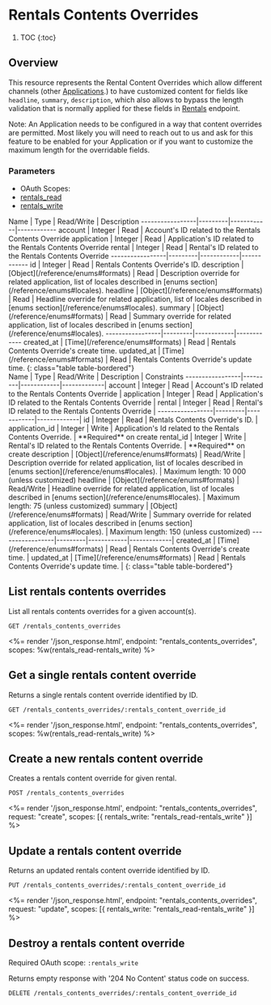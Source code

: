 # Rentals Contents Overrides

1. TOC
{:toc}

## Overview

This resource represents the Rental Content Overrides which allow different channels (other [Applications](/reference/endpoints/applications/).) to have customized content for fields like `headline`, `summary`, `description`, which also allows to bypass the length validation that is normally applied for these fields in [Rentals](/reference/endpoints/rentals/) endpoint.

Note: An Application needs to be configured in a way that content overrides are permitted. Most likely you will need to reach out to us and ask for this feature to be enabled for your Application or if you want to customize the maximum length for the overridable fields.

### Parameters
<ul class="nav nav-pills" role="tablist">
  <li class="disabled"><a>OAuth Scopes:</a></li>
  <li class="active"><a href="#rentals_read" role="tab" data-toggle="pill">rentals_read</a></li>
  <li><a href="#rentals_write" role="tab" data-toggle="pill">rentals_write</a></li>
</ul>
<div class="tab-content" markdown="1">
  <div class="tab-pane active" id="rentals_read" markdown="1">
Name             | Type    | Read/Write | Description
-----------------|---------|------------|------------
account          | Integer  | Read       | Account's ID related to the Rentals Contents Override
application      | Integer  | Read       | Application's ID related to the Rentals Contents Override
rental           | Integer  | Read       | Rental's ID related to the Rentals Contents Override
-----------------|---------|------------|------------
id               | Integer | Read       | Rentals Contents Override's ID.
description      | [Object](/reference/enums#formats) | Read       | Description override for related application, list of locales described in [enums section](/reference/enums#locales).
headline         | [Object](/reference/enums#formats) | Read       | Headline override for related application, list of locales described in [enums section](/reference/enums#locales).
summary          | [Object](/reference/enums#formats) | Read       | Summary override for related application, list of locales described in [enums section](/reference/enums#locales).
-----------------|---------|------------|------------
created_at       | [Time](/reference/enums#formats) | Read       | Rentals Contents Override's create time.
updated_at       | [Time](/reference/enums#formats) | Read       | Rentals Contents Override's update time.
{: class="table table-bordered"}
  </div>
  <div class="tab-pane" id="rentals_write" markdown="1">
Name             | Type    | Read/Write | Description | Constraints
-----------------|---------|------------|-------------|
account          | Integer  | Read       | Account's ID related to the Rentals Contents Override |
application      | Integer  | Read       | Application's ID related to the Rentals Contents Override |
rental           | Integer  | Read       | Rental's ID related to the Rentals Contents Override |
-----------------|---------|------------|-------------|
id               | Integer | Read       | Rentals Contents Override's ID. |
application_id   | Integer | Write      | Application's Id related to the Rentals Contents Override. | **Required** on create
rental_id        | Integer | Write      | Rental's ID related to the Rentals Contents Override. | **Required** on create
description      | [Object](/reference/enums#formats) | Read/Write | Description override for related application, list of locales described in [enums section](/reference/enums#locales). | Maximum length: 10 000 (unless customized)
headline         | [Object](/reference/enums#formats) | Read/Write | Headline override for related application, list of locales described in [enums section](/reference/enums#locales). | Maximum length: 75 (unless customized)
summary          | [Object](/reference/enums#formats) | Read/Write | Summary override for related application, list of locales described in [enums section](/reference/enums#locales). | Maximum length: 150 (unless customized)
-----------------|---------|------------|-------------|
created_at       | [Time](/reference/enums#formats) | Read       | Rentals Contents Override's create time. |
updated_at       | [Time](/reference/enums#formats) | Read       | Rentals Contents Override's update time. |
{: class="table table-bordered"}
  </div>
</div>

## List rentals contents overrides

List all rentals contents overrides for a given account(s).

~~~
GET /rentals_contents_overrides
~~~

<%= render '/json_response.html', endpoint: "rentals_contents_overrides",
  scopes: %w(rentals_read-rentals_write) %>

## Get a single rentals content override

Returns a single rentals content override identified by ID.

~~~
GET /rentals_contents_overrides/:rentals_content_override_id
~~~

<%= render '/json_response.html', endpoint: "rentals_contents_overrides",
  scopes: %w(rentals_read-rentals_write) %>

## Create a new rentals content override

Creates a rentals content override for given rental.

~~~
POST /rentals_contents_overrides
~~~

<%= render '/json_response.html', endpoint: "rentals_contents_overrides", request: "create",
  scopes: [{ rentals_write: "rentals_read-rentals_write" }] %>

## Update a rentals content override

Returns an updated rentals content override identified by ID.

~~~
PUT /rentals_contents_overrides/:rentals_content_override_id
~~~

<%= render '/json_response.html', endpoint: "rentals_contents_overrides", request: "update",
  scopes: [{ rentals_write: "rentals_read-rentals_write" }] %>

## Destroy a rentals content override

Required OAuth scope: `:rentals_write`

Returns empty response with '204 No Content' status code on success.

~~~~~~
DELETE /rentals_contents_overrides/:rentals_content_override_id
~~~~~~
